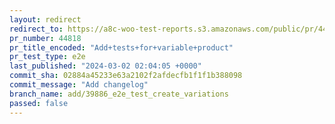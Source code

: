 ```yaml
---
layout: redirect
redirect_to: https://a8c-woo-test-reports.s3.amazonaws.com/public/pr/44818/e2e/index.html
pr_number: 44818
pr_title_encoded: "Add+tests+for+variable+product"
pr_test_type: e2e
last_published: "2024-03-02 02:04:05 +0000"
commit_sha: 02884a45233e63a2102f2afdecfb1f1f1b388098
commit_message: "Add changelog"
branch_name: add/39886_e2e_test_create_variations
passed: false
---
```

